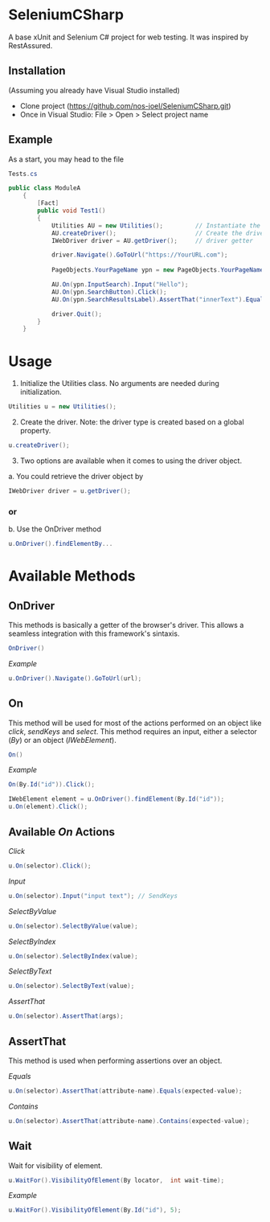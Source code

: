 ﻿# SeleniumCSharp

A base xUnit and Selenium C# project for web testing. It was inspired by RestAssured.

## Installation
(Assuming you already have Visual Studio installed)

* Clone project (https://github.com/nos-joel/SeleniumCSharp.git)
* Once in Visual Studio: File > Open > Select project name

## Example

As a start, you may head to the file
```cs
Tests.cs
```

```cs
public class ModuleA
    {       
        [Fact]
        public void Test1()
        {
            Utilities AU = new Utilities();         // Instantiate the Utilities class. You may choose another name instead of AU
            AU.createDriver();                      // Create the driver
            IWebDriver driver = AU.getDriver();     // driver getter

            driver.Navigate().GoToUrl("https://YourURL.com");
          
            PageObjects.YourPageName ypn = new PageObjects.YourPageName(); // Instantiate the Page class of your need

            AU.On(ypn.InputSearch).Input("Hello");
            AU.On(ypn.SearchButton).Click();
            AU.On(ypn.SearchResultsLabel).AssertThat("innerText").Equals("No results were found!");

            driver.Quit();
        }
    }
```

# Usage

1. Initialize the Utilities class. No arguments are needed during initialization.
```cs
Utilities u = new Utilities();
```

2. Create the driver. Note: the driver type is created based on a global property.
```cs
u.createDriver();
```

3. Two options are available when it comes to using the driver object.

a. You could retrieve the driver object by
```cs
IWebDriver driver = u.getDriver();
```
### or 
b. Use the OnDriver method 
```cs
u.OnDriver().findElementBy...
```

# Available Methods

## **OnDriver**

This methods is basically a getter of the browser's driver. This allows a seamless integration with this framework's sintaxis.

```cs
OnDriver()
```

*Example*
```cs
u.OnDriver().Navigate().GoToUrl(url);
```
## **On**

This method will be used for most of the actions performed on an object like *click*, *sendKeys* and *select*. This method requires an input, either a selector (*By*) or an object (*IWebElement*).

```cs
On()
```
*Example*

```cs
On(By.Id("id")).Click();
```
```cs
IWebElement element = u.OnDriver().findElement(By.Id("id"));
u.On(element).Click();
```

## Available *On* Actions

*Click*
```cs
u.On(selector).Click();
```
*Input*
```cs
u.On(selector).Input("input text"); // SendKeys
```
*SelectByValue*
```cs
u.On(selector).SelectByValue(value);
```
*SelectByIndex*
```cs
u.On(selector).SelectByIndex(value);
```
*SelectByText*
```cs
u.On(selector).SelectByText(value);
```
*AssertThat*
```cs
u.On(selector).AssertThat(args);
```

## AssertThat

This method is used when performing assertions over an object.

*Equals*

```cs
u.On(selector).AssertThat(attribute-name).Equals(expected-value);
```
*Contains*

```cs
u.On(selector).AssertThat(attribute-name).Contains(expected-value);
```


## **Wait**

Wait for visibility of element.

```cs
u.WaitFor().VisibilityOfElement(By locator,  int wait-time);
```
*Example*

```cs
u.WaitFor().VisibilityOfElement(By.Id("id"), 5);
```
